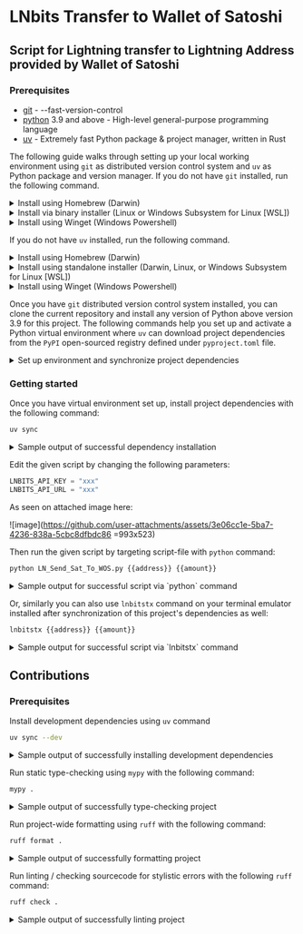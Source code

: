 # LNbits Transfer to Wallet of Satoshi

## Script for Lightning transfer to Lightning Address provided by Wallet of Satoshi

### Prerequisites

* [git](https://git-scm.com/) - --fast-version-control
* [python](https://www.python.org) 3.9 and above - High-level general-purpose programming language
* [uv](https://docs.astral.sh/uv) - Extremely fast Python package & project manager, written in Rust

The following guide walks through setting up your local working environment using `git`
as distributed version control system and `uv` as Python package and version manager.
If you do not have `git` installed, run the following command.

<details>
  <summary> Install using Homebrew (Darwin) </summary>
  
  ```bash
  brew install git
  ```
</details>

<details>
  <summary> Install via binary installer (Linux or Windows Subsystem for Linux [WSL]) </summary>
  
  * Debian-based package management
  ```bash
  sudo apt install git-all
  ```

  * Fedora-based package management
  ```bash
  sudo dnf install git-all
  ```
</details>

<details>
  <summary> Install using Winget (Windows Powershell) </summary>
  
  ```bash
  winget install --id Git.Git -e --source winget
  ```
</details>

If you do not have `uv` installed, run the following command.

<details>
  <summary> Install using Homebrew (Darwin) </summary>

  ```bash
  brew install uv
  ```
</details>

<details>
  <summary>
    Install using standalone installer (Darwin, Linux, or Windows Subsystem for Linux [WSL])
  </summary>

  ```bash
  curl -LsSf https://astral.sh/uv/install.sh | sh
  ```
</details>

<details>
  <summary> Install using Winget (Windows Powershell) </summary>

  ```bash
  winget install --id=astral-sh.uv -e
  ```
</details>

Once you have `git` distributed version control system installed, you can
clone the current repository and  install any version of Python above version
3.9 for this project. The following commands help you set up and activate a
Python virtual environment where `uv` can download project dependencies from the `PyPI`
open-sourced registry defined under `pyproject.toml` file.

<details>
  <summary> Set up environment and synchronize project dependencies </summary>

  ```bash
  git clone git@github.com:ta007403/LNbits-Lightning-Transfer.git
  cd LNbits-Lightning-Transfer
  uv venv --python 3.9.6
  source .venv/bin/activate
  uv sync --dev
  ```
</details>

### Getting started

Once you have virtual environment set up, install project dependencies with the following
command:

```bash
uv sync
```

<details>
  <summary> Sample output of successful dependency installation </summary>

  ```bash
  $ uv sync
  > Resolved 6 packages in 2ms
  > Prepared 1 package in 146ms
  > Installed 6 packages in 6ms
  >  + certifi==2025.7.14
  >  + charset-normalizer==3.4.2
  >  + idna==3.10
  >  + lnbitstx==0.0.1 (from file:///.../.../.../lnbitstx)
  >  + requests==2.32.4
  >  + urllib3==2.5.0
  ```
</details>

Edit the given script by changing the following parameters:
```python
LNBITS_API_KEY = "xxx" 
LNBITS_API_URL = "xxx"
```

As seen on attached image here:

![image](https://github.com/user-attachments/assets/3e06cc1e-5ba7-4236-838a-5cbc8dfbdc86 =993x523)

Then run the given script by targeting script-file with `python` command:

```bash
python LN_Send_Sat_To_WOS.py {{address}} {{amount}}
```

<details>
  <summary> Sample output for successful script via `python` command </summary>

  ```bash
  $ python LN_Send_Sat_to_WOS.py lyricalweather78@walletofsatoshi.com 90
  > ⚡ Getting invoice for 90 sats to lyricalweather78@walletofsatoshi.com...
  > ⚡ Paying invoice...
  > 🔥 Error: Invalid URL 'xxx': No scheme supplied. Perhaps you meant https://xxx?
  ```
</details>

Or, similarly you can also use `lnbitstx` command on your terminal emulator installed
after synchronization of this project's dependencies as well:

```bash
lnbitstx {{address}} {{amount}}
```

<details>
  <summary> Sample output for successful script via `lnbitstx` command </summary>

  ```bash
  $ lnbitstx lyricalweather78@walletofsatoshi.com 90
  > ⚡ Getting invoice for 90 sats to lyricalweather78@walletofsatoshi.com...
  > ⚡ Paying invoice...
  > 🔥 Error: Invalid URL 'xxx': No scheme supplied. Perhaps you meant https://xxx?
  ```
</details>

## Contributions

### Prerequisites

Install development dependencies using `uv` command

```bash
uv sync --dev
```

<details>
  <summary> Sample output of successfully installing development dependencies </summary>

  ```bash
  $ uv sync --dev
  > Resolved 13 packages in 8ms
  >       Built lnbitstx@ file:///.../.../.../lnbitstx
  > Prepared 1 package in 349ms
  > Installed 13 packages in 20ms
  >  + certifi==2025.7.14
  >  + charset-normalizer==3.4.2
  >  + idna==3.10
  >  + lnbitstx==0.0.1 (from file://.../.../.../lnbitstx)
  >  + mypy==1.17.1
  >  + mypy-extensions==1.1.0
  >  + pathspec==0.12.1
  >  + requests==2.32.4
  >  + ruff==0.12.7
  >  + tomli==2.2.1
  >  + types-requests==2.32.4.20250611
  >  + typing-extensions==4.14.1
  >  + urllib3==2.5.0
  ```
</details>

Run static type-checking using `mypy` with the following command:

```bash
mypy .
```

<details>
  <summary> Sample output of successfully type-checking project </summary>

  ```bash
  $ mypy .
  > Success: no issues found in 1 source file
  ```
</details>

Run project-wide formatting using `ruff` with the following command:

```bash
ruff format .
```

<details>
  <summary> Sample output of successfully formatting project </summary>

  ```bash
  $ ruff format .
  > 1 file reformatted
  ```
</details>

Run linting / checking sourcecode for stylistic errors with the following `ruff` command:

```bash
ruff check .
```

<details>
  <summary> Sample output of successfully linting project </summary>

  ```bash
  $ ruff check .
  > All checks passed!
  ```
</details>
